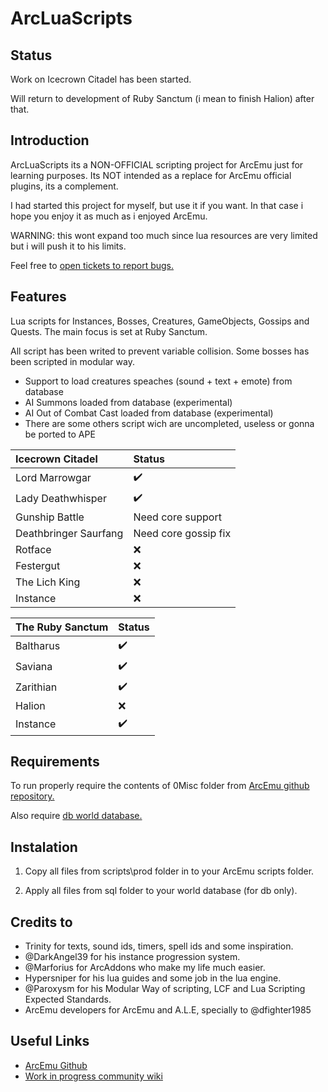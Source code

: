 # ArcLuaScripts

## Status

Work on Icecrown Citadel has been started.

Will return to development of Ruby Sanctum (i mean to finish Halion) after that.

## Introduction

ArcLuaScripts its a NON-OFFICIAL scripting project for ArcEmu just for learning purposes. Its NOT intended as a replace for ArcEmu official plugins, its a complement.

I had started this project for myself, but use it if you want. In that case i hope you enjoy it as much as i enjoyed ArcEmu.

WARNING: this wont expand too much since lua resources are very limited but i will push it to his limits.

Feel free to [open tickets to report bugs.](https://github.com/cressidagp/arcluascripts/issues/new)


## Features

Lua scripts for Instances, Bosses, Creatures, GameObjects, Gossips and Quests. The main focus is set at Ruby Sanctum.

All script has been writed to prevent variable collision. Some bosses has been scripted in modular way.

* Support to load creatures speaches (sound + text + emote) from database
* AI Summons loaded from database (experimental)
* AI Out of Combat Cast loaded from database (experimental)
* There are some others script wich are uncompleted, useless or gonna be ported to APE

Icecrown Citadel  | Status
:-- | :--
Lord Marrowgar | :heavy_check_mark:
Lady Deathwhisper | :heavy_check_mark:
Gunship Battle | Need core support
Deathbringer Saurfang | Need core gossip fix
Rotface | :x:
Festergut | :x:
The Lich King | :x:
Instance | :x:

The Ruby Sanctum  | Status
:-- | :--
Baltharus | :heavy_check_mark:
Saviana | :heavy_check_mark:
Zarithian | :heavy_check_mark:
Halion | :x:
Instance | :heavy_check_mark:


## Requirements

To run properly require the contents of 0Misc folder from [ArcEmu github repository.](https://github.com/arcemu/arcemu/tree/master/src/scripts/lua/0Misc)

Also require [db world database.](https://github.com/arcemu/db)


## Instalation

1. Copy all files from scripts\prod folder in to your ArcEmu scripts folder.

2. Apply all files from sql folder to your world database (for db only).


## Credits to

* Trinity for texts, sound ids, timers, spell ids and some inspiration.
* @DarkAngel39 for his instance progression system.
* @Marforius for ArcAddons who make my life much easier.
* Hypersniper for his lua guides and some job in the lua engine.
* @Paroxysm for his Modular Way of scripting, LCF and Lua Scripting Expected Standards.
* ArcEmu developers for ArcEmu and A.L.E, specially to @dfighter1985


## Useful Links

* [ArcEmu Github](https://github.com/arcemu)
* [Work in progress community wiki](https://arcemu.fandom.com/wiki/Arcemu_Wiki)